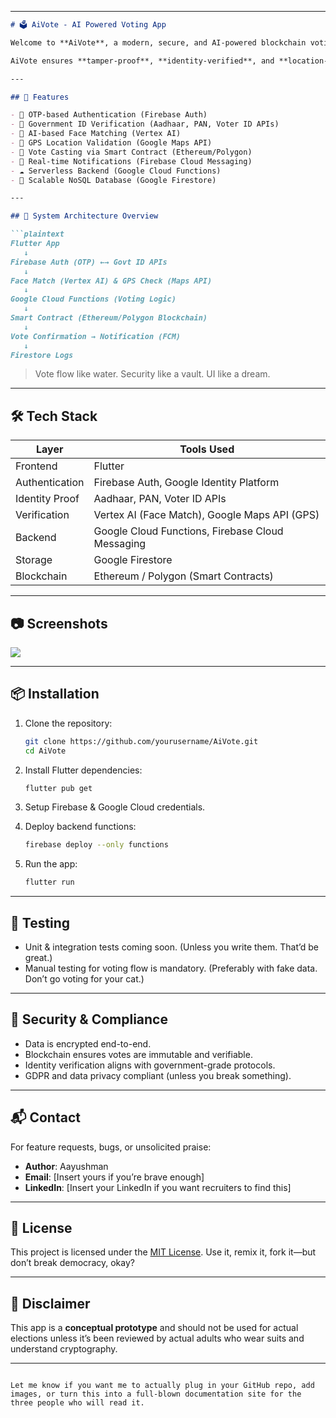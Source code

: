 
---

```markdown
# 🗳️ AiVote - AI Powered Voting App

Welcome to **AiVote**, a modern, secure, and AI-powered blockchain voting system designed to revolutionize the democratic process.

AiVote ensures **tamper-proof**, **identity-verified**, and **location-authenticated** voting using cutting-edge tools like **Flutter**, **Google Cloud**, **Vertex AI**, and **Ethereum/Polygon** smart contracts.

---

## 🚀 Features

- 🔐 OTP-based Authentication (Firebase Auth)
- 🪪 Government ID Verification (Aadhaar, PAN, Voter ID APIs)
- 🤳 AI-based Face Matching (Vertex AI)
- 📍 GPS Location Validation (Google Maps API)
- 🧾 Vote Casting via Smart Contract (Ethereum/Polygon)
- 🔔 Real-time Notifications (Firebase Cloud Messaging)
- ☁️ Serverless Backend (Google Cloud Functions)
- 📂 Scalable NoSQL Database (Google Firestore)

---

## 🧠 System Architecture Overview

```plaintext
Flutter App
   ↓
Firebase Auth (OTP) ←→ Govt ID APIs
   ↓
Face Match (Vertex AI) & GPS Check (Maps API)
   ↓
Google Cloud Functions (Voting Logic)
   ↓
Smart Contract (Ethereum/Polygon Blockchain)
   ↓
Vote Confirmation → Notification (FCM)
   ↓
Firestore Logs
```

> Vote flow like water. Security like a vault. UI like a dream.

---

## 🛠️ Tech Stack

| Layer           | Tools Used                                       |
|----------------|--------------------------------------------------|
| Frontend       | Flutter                                          |
| Authentication | Firebase Auth, Google Identity Platform          |
| Identity Proof | Aadhaar, PAN, Voter ID APIs                      |
| Verification   | Vertex AI (Face Match), Google Maps API (GPS)    |
| Backend        | Google Cloud Functions, Firebase Cloud Messaging |
| Storage        | Google Firestore                                 |
| Blockchain     | Ethereum / Polygon (Smart Contracts)             |

---

## 📷 Screenshots

<img src="assets/images/appsreenshots.png"/>

---

## 📦 Installation

1. Clone the repository:
   ```bash
   git clone https://github.com/yourusername/AiVote.git
   cd AiVote
   ```

2. Install Flutter dependencies:
   ```bash
   flutter pub get
   ```

3. Setup Firebase & Google Cloud credentials.

4. Deploy backend functions:
   ```bash
   firebase deploy --only functions
   ```

5. Run the app:
   ```bash
   flutter run
   ```

---

## 🧪 Testing

- Unit & integration tests coming soon. (Unless you write them. That’d be great.)
- Manual testing for voting flow is mandatory. (Preferably with fake data. Don’t go voting for your cat.)

---

## 🔐 Security & Compliance

- Data is encrypted end-to-end.
- Blockchain ensures votes are immutable and verifiable.
- Identity verification aligns with government-grade protocols.
- GDPR and data privacy compliant (unless you break something).

---

## 📬 Contact

For feature requests, bugs, or unsolicited praise:

- **Author**: Aayushman  
- **Email**: [Insert yours if you’re brave enough]  
- **LinkedIn**: [Insert your LinkedIn if you want recruiters to find this]

---

## 📄 License

This project is licensed under the [MIT License](LICENSE). Use it, remix it, fork it—but don’t break democracy, okay?

---

## 🤖 Disclaimer

This app is a **conceptual prototype** and should not be used for actual elections unless it’s been reviewed by actual adults who wear suits and understand cryptography.

---

```

Let me know if you want me to actually plug in your GitHub repo, add images, or turn this into a full-blown documentation site for the three people who will read it.

